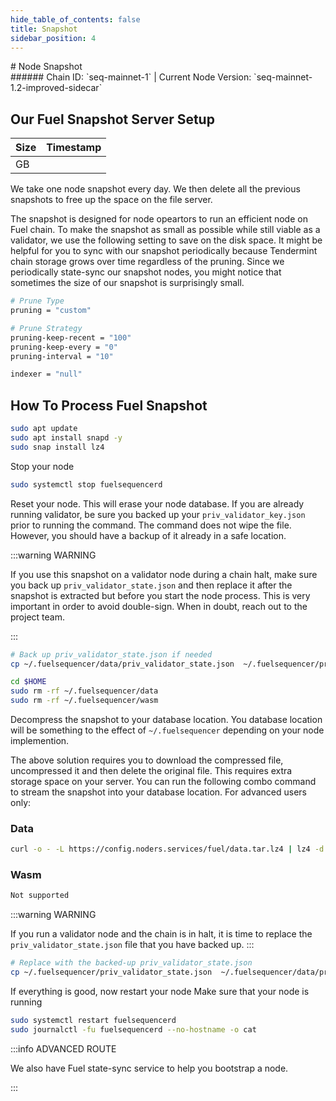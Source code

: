 ```yaml
---
hide_table_of_contents: false
title: Snapshot
sidebar_position: 4
---
```


<div class="h1-with-icon icon-fuel">
# Node Snapshot
</div>
###### Chain ID: `seq-mainnet-1` | Current Node Version: `seq-mainnet-1.2-improved-sidecar`

## Our Fuel Snapshot Server Setup

| Size   | Timestamp   |
|--------|-------------|
|  GB |  |


We take one node snapshot every day. We then delete all the previous snapshots to free up the space on the file server.

The snapshot is designed for node opeartors to run an efficient node on Fuel chain. To make the snapshot as small as possible while still viable as a validator, we use the following setting to save on the disk space. It might be helpful for you to sync with our snapshot periodically because Tendermint chain storage grows over time regardless of the pruning. Since we periodically state-sync our snapshot nodes, you might notice that sometimes the size of our snapshot is surprisingly small.

```bash title="app.toml"
# Prune Type
pruning = "custom"

# Prune Strategy
pruning-keep-recent = "100"
pruning-keep-every = "0"
pruning-interval = "10"
```

```bash title="config.toml"
indexer = "null"
```

## How To Process Fuel Snapshot
```bash
sudo apt update
sudo apt install snapd -y
sudo snap install lz4
```

Stop your node
```bash
sudo systemctl stop fuelsequencerd
```
Reset your node. This will erase your node database. If you are already running validator, be sure you backed up your `priv_validator_key.json` prior to running the command. The command does not wipe the file. However, you should have a backup of it already in a safe location.

:::warning WARNING

If you use this snapshot on a validator node during a chain halt, make sure you back up `priv_validator_state.json` and then replace it after the snapshot is extracted but before you start the node process. This is very important in order to avoid double-sign. When in doubt, reach out to the project team.

:::

```bash
# Back up priv_validator_state.json if needed
cp ~/.fuelsequencer/data/priv_validator_state.json  ~/.fuelsequencer/priv_validator_state.json

cd $HOME
sudo rm -rf ~/.fuelsequencer/data
sudo rm -rf ~/.fuelsequencer/wasm
```

Decompress the snapshot to your database location. You database location will be something to the effect of `~/.fuelsequencer` depending on your node implemention.

The above solution requires you to download the compressed file, uncompressed it and then delete the original file. This requires extra storage space on your server. You can run the following combo command to stream the snapshot into your database location. For advanced users only:
### Data
```bash
curl -o - -L https://config.noders.services/fuel/data.tar.lz4 | lz4 -d | tar -x -C ~/.fuelsequencer
```
### Wasm
```bash
Not supported
```

:::warning WARNING

If you run a validator node and the chain is in halt, it is time to replace the `priv_validator_state.json` file that you have backed up.
:::

```bash
# Replace with the backed-up priv_validator_state.json
cp ~/.fuelsequencer/priv_validator_state.json  ~/.fuelsequencer/data/priv_validator_state.json
```

If everything is good, now restart your node
Make sure that your node is running

```bash
sudo systemctl restart fuelsequencerd
sudo journalctl -fu fuelsequencerd --no-hostname -o cat
```

:::info ADVANCED ROUTE

We also have Fuel state-sync service to help you bootstrap a node.

:::

